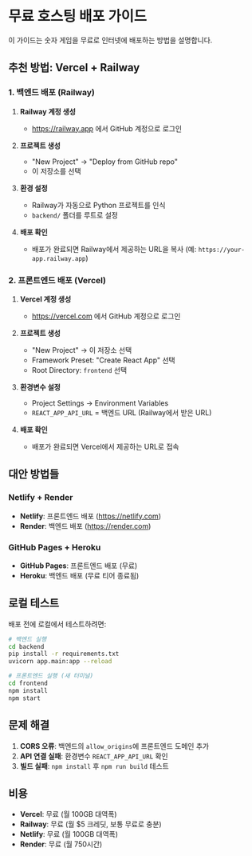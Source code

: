 # 무료 호스팅 배포 가이드

이 가이드는 숫자 게임을 무료로 인터넷에 배포하는 방법을 설명합니다.

## 추천 방법: Vercel + Railway

### 1. 백엔드 배포 (Railway)

1. **Railway 계정 생성**
   - https://railway.app 에서 GitHub 계정으로 로그인

2. **프로젝트 생성**
   - "New Project" → "Deploy from GitHub repo"
   - 이 저장소를 선택

3. **환경 설정**
   - Railway가 자동으로 Python 프로젝트를 인식
   - `backend/` 폴더를 루트로 설정

4. **배포 확인**
   - 배포가 완료되면 Railway에서 제공하는 URL을 복사 (예: `https://your-app.railway.app`)

### 2. 프론트엔드 배포 (Vercel)

1. **Vercel 계정 생성**
   - https://vercel.com 에서 GitHub 계정으로 로그인

2. **프로젝트 생성**
   - "New Project" → 이 저장소 선택
   - Framework Preset: "Create React App" 선택
   - Root Directory: `frontend` 선택

3. **환경변수 설정**
   - Project Settings → Environment Variables
   - `REACT_APP_API_URL` = 백엔드 URL (Railway에서 받은 URL)

4. **배포 확인**
   - 배포가 완료되면 Vercel에서 제공하는 URL로 접속

## 대안 방법들

### Netlify + Render
- **Netlify**: 프론트엔드 배포 (https://netlify.com)
- **Render**: 백엔드 배포 (https://render.com)

### GitHub Pages + Heroku
- **GitHub Pages**: 프론트엔드 배포 (무료)
- **Heroku**: 백엔드 배포 (무료 티어 종료됨)

## 로컬 테스트

배포 전에 로컬에서 테스트하려면:

```bash
# 백엔드 실행
cd backend
pip install -r requirements.txt
uvicorn app.main:app --reload

# 프론트엔드 실행 (새 터미널)
cd frontend
npm install
npm start
```

## 문제 해결

1. **CORS 오류**: 백엔드의 `allow_origins`에 프론트엔드 도메인 추가
2. **API 연결 실패**: 환경변수 `REACT_APP_API_URL` 확인
3. **빌드 실패**: `npm install` 후 `npm run build` 테스트

## 비용

- **Vercel**: 무료 (월 100GB 대역폭)
- **Railway**: 무료 (월 $5 크레딧, 보통 무료로 충분)
- **Netlify**: 무료 (월 100GB 대역폭)
- **Render**: 무료 (월 750시간) 